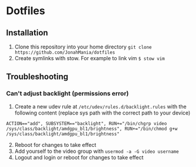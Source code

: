 # Dotfiles

## Installation
1. Clone this repository into your home directory `git clone https://github.com/JonahMania/dotfiles`
2. Create symlinks with stow. For example to link vim `$ stow vim`

## Troubleshooting
### Can't adjust backlight (permissions error)
1. Create a new udev rule at `/etc/udev/rules.d/backlight.rules` with the following content (replace
    sys path with the correct path to your device)

```
ACTION=="add", SUBSYSTEM=="backlight", RUN+="/bin/chgrp video /sys/class/backlight/amdgpu_bl1/brightness", RUN+="/bin/chmod g+w /sys/class/backlight/amdgpu_bl1/brightness"
```

2. Reboot for changes to take effect
3. Add yourself to the video group with `usermod -a -G video username`
4. Logout and login or reboot for changes to take effect
